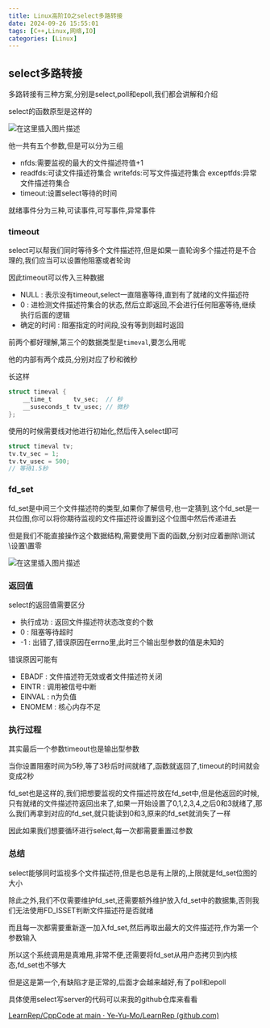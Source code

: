 ```yaml
---
title: Linux高阶IO之select多路转接
date: 2024-09-26 15:55:01
tags: [C++,Linux,网络,IO]
categories: [Linux]
---
```


## select多路转接

多路转接有三种方案,分别是select,poll和epoll,我们都会讲解和介绍

select的函数原型是这样的

![在这里插入图片描述](https://i-blog.csdnimg.cn/direct/d30cb4d9529248e0b426295ba8eb33d3.png)

他一共有五个参数,但是可以分为三组

* nfds:需要监视的最大的文件描述符值+1
* readfds:可读文件描述符集合
  writefds:可写文件描述符集合
  exceptfds:异常文件描述符集合
* timeout:设置select等待的时间

就绪事件分为三种,可读事件,可写事件,异常事件

### timeout

select可以帮我们同时等待多个文件描述符,但是如果一直轮询多个描述符是不合理的,我们应当可以设置他阻塞或者轮询

因此timeout可以传入三种数据

* NULL : 表示没有timeout,select一直阻塞等待,直到有了就绪的文件描述符
* 0 : 进检测文件描述符集合的状态,然后立即返回,不会进行任何阻塞等待,继续执行后面的逻辑
* 确定的时间 : 阻塞指定的时间段,没有等到则超时返回

前两个都好理解,第三个的数据类型是`timeval`,要怎么用呢

他的内部有两个成员,分别对应了秒和微秒

长这样

```cpp
struct timeval {
    __time_t      tv_sec;  // 秒
    __suseconds_t tv_usec; // 微秒
};
```

使用的时候需要线对他进行初始化,然后传入select即可

```cpp
struct timeval tv;
tv.tv_sec = 1;
tv.tv_usec = 500;
// 等待1.5秒
```

### fd_set

fd_set是中间三个文件描述符的类型,如果你了解信号,也一定猜到,这个fd_set是一共位图,你可以将你期待监视的文件描述符设置到这个位图中然后传递进去

但是我们不能直接操作这个数据结构,需要使用下面的函数,分别对应着删除\测试\设置\置零

![在这里插入图片描述](https://i-blog.csdnimg.cn/direct/127f94b2136540519e516c47c7702782.png)

### 返回值

select的返回值需要区分

* 执行成功 : 返回文件描述符状态改变的个数
* 0 : 阻塞等待超时
* -1 : 出错了,错误原因在errno里,此时三个输出型参数的值是未知的

错误原因可能有

* EBADF : 文件描述符无效或者文件描述符关闭
* EINTR : 调用被信号中断
* EINVAL : n为负值
* ENOMEM : 核心内存不足

### 执行过程

其实最后一个参数timeout也是输出型参数

当你设置阻塞时间为5秒,等了3秒后时间就绪了,函数就返回了,timeout的时间就会变成2秒

fd_set也是这样的,我们把想要监视的文件描述符放在fd_set中,但是他返回的时候,只有就绪的文件描述符返回出来了,如果一开始设置了0,1,2,3,4,之后0和3就绪了,那么我们再拿到对应的fd_set,就只能读到0和3,原来的fd_set就消失了一样

因此如果我们想要循环进行select,每一次都需要重置过参数

### 总结

select能够同时监视多个文件描述符,但是也总是有上限的,上限就是fd_set位图的大小

除此之外,我们不仅需要维护fd_set,还需要额外维护放入fd_set中的数据集,否则我们无法使用FD_ISSET判断文件描述符是否就绪

而且每一次都需要重新逐一加入fd_set,然后再取出最大的文件描述符,作为第一个参数输入

所以这个系统调用是真难用,非常不便,还需要将fd_set从用户态拷贝到内核态,fd_set也不够大

但是这是第一个,有缺陷才是正常的,后面才会越来越好,有了poll和epoll

具体使用select写server的代码可以来我的github仓库来看看

[LearnRep/CppCode at main · Ye-Yu-Mo/LearnRep (github.com)](https://github.com/Ye-Yu-Mo/LearnRep/tree/main/CppCode)
